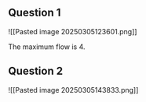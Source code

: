 ## Question 1
![[Pasted image 20250305123601.png]]

The maximum flow is 4.

## Question 2

![[Pasted image 20250305143833.png]]
